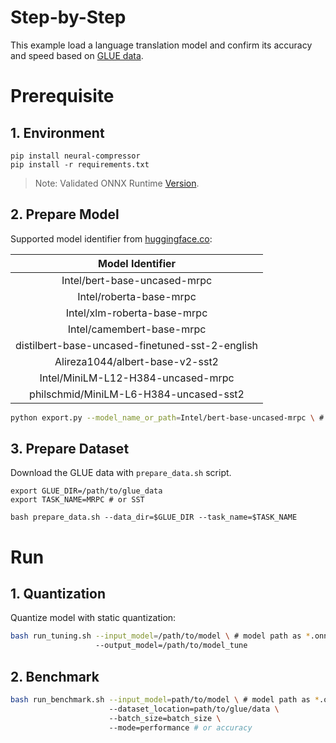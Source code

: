 Step-by-Step
============

This example load a language translation model and confirm its accuracy and speed based on [GLUE data](https://gluebenchmark.com/).

# Prerequisite

## 1. Environment
```shell
pip install neural-compressor
pip install -r requirements.txt
```
> Note: Validated ONNX Runtime [Version](/docs/source/installation_guide.md#validated-software-environment).

## 2. Prepare Model

Supported model identifier from [huggingface.co](https://huggingface.co/):

|                 Model Identifier                |
|:-----------------------------------------------:|
|           Intel/bert-base-uncased-mrpc          |
|             Intel/roberta-base-mrpc             |
|           Intel/xlm-roberta-base-mrpc           |
|            Intel/camembert-base-mrpc            |
| distilbert-base-uncased-finetuned-sst-2-english |
|         Alireza1044/albert-base-v2-sst2         |
|        Intel/MiniLM-L12-H384-uncased-mrpc       |
|      philschmid/MiniLM-L6-H384-uncased-sst2     |

```bash
python export.py --model_name_or_path=Intel/bert-base-uncased-mrpc \ # or other supported model identifier
```

## 3. Prepare Dataset
Download the GLUE data with `prepare_data.sh` script.

```shell
export GLUE_DIR=/path/to/glue_data
export TASK_NAME=MRPC # or SST

bash prepare_data.sh --data_dir=$GLUE_DIR --task_name=$TASK_NAME
```

# Run

## 1. Quantization

Quantize model with static quantization:

```bash
bash run_tuning.sh --input_model=/path/to/model \ # model path as *.onnx
                   --output_model=/path/to/model_tune
```

## 2. Benchmark

```bash
bash run_benchmark.sh --input_model=path/to/model \ # model path as *.onnx
                      --dataset_location=path/to/glue/data \ 
                      --batch_size=batch_size \ 
                      --mode=performance # or accuracy
```
